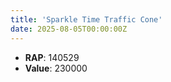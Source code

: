 ```yaml
---
title: 'Sparkle Time Traffic Cone'
date: 2025-08-05T00:00:00Z
---
```

- **RAP**: 140529
- **Value**: 230000

